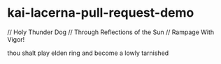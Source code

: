 # kai-lacerna-pull-request-demo

// Holy Thunder Dog 
// Through Reflections of the Sun 
// Rampage With Vigor! 

thou shalt play elden ring and become a lowly tarnished